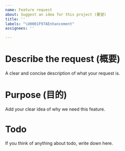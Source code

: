 ```yaml
---
name: Feature request
about: Suggest an idea for this project (要望)
title: ''
labels: "\U0001F97AEnhancement"
assignees: ''

---
```


<!---全部埋める必要はないです-->

# **Describe the request (概要)**
A clear and concise description of what your request is.

# **Purpose (目的)**
Add your clear idea of why we need this feature.

# **Todo**
If you think of anything about todo, write down here.
